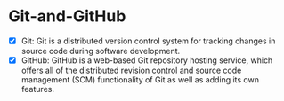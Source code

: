 # Git-and-GitHub
  - [x] Git: Git is a distributed version control system for tracking changes in source code during software development.
  - [x] GitHub: GitHub is a web-based Git repository hosting service, which offers all of the distributed revision control and source code management (SCM) functionality of Git as well as adding its own features.
